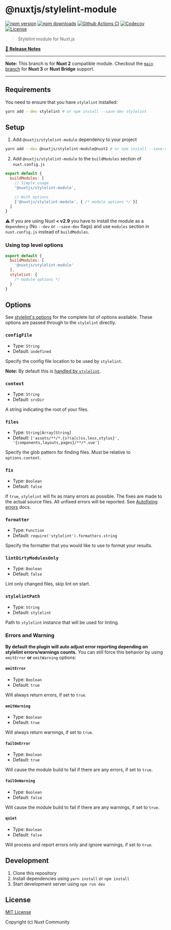 # @nuxtjs/stylelint-module

[![npm version][npm-version-src]][npm-version-href]
[![npm downloads][npm-downloads-src]][npm-downloads-href]
[![Github Actions CI][github-actions-ci-src]][github-actions-ci-href]
[![Codecov][codecov-src]][codecov-href]
[![License][license-src]][license-href]

> Stylelint module for Nuxt.js

[📖 **Release Notes**](./CHANGELOG.md)

---

**Note:** This branch is for **Nuxt 2** compatible module.
Checkout the [`main` branch](https://github.com/nuxt-community/stylelint-module) for **Nuxt 3** or **Nuxt Bridge** support.

---

## Requirements

You need to ensure that you have `stylelint` installed:

```bash
yarn add --dev stylelint # or npm install --save-dev stylelint
```

## Setup

1. Add `@nuxtjs/stylelint-module` dependency to your project

```bash
yarn add --dev @nuxtjs/stylelint-module@nuxt2 # or npm install --save-dev @nuxtjs/stylelint-module@nuxt2
```

2. Add `@nuxtjs/stylelint-module` to the `buildModules` section of `nuxt.config.js`

```js
export default {
  buildModules: [
    // Simple usage
    '@nuxtjs/stylelint-module',

    // With options
    ['@nuxtjs/stylelint-module', { /* module options */ }]
  ]
}
```

:warning: If you are using Nuxt **< v2.9** you have to install the module as a `dependency` (No `--dev` or `--save-dev` flags) and use `modules` section in `nuxt.config.js` instead of `buildModules`.

### Using top level options

```js
export default {
  buildModules: [
    '@nuxtjs/stylelint-module'
  ],
  stylelint: {
    /* module options */
  }
}
```

## Options

See [stylelint's options](http://stylelint.io/user-guide/node-api/#options) for the complete list of options available. These options are passed through to the `stylelint` directly.

### `configFile`

- Type: `String`
- Default: `undefined`

Specify the config file location to be used by `stylelint`.

**Note:** By default this is [handled by `stylelint`](http://stylelint.io/user-guide/configuration/).

### `context`

- Type: `String`
- Default: `srcDir`

A string indicating the root of your files.

### `files`

- Type: `String|Array[String]`
- Default: `['assets/**/*.{s?(a|c)ss,less,stylus}', '{components,layouts,pages}/**/*.vue']`

Specify the glob pattern for finding files. Must be relative to `options.context`.

### `fix`

- Type: `Boolean`
- Default: `false`

If `true`, `stylelint` will fix as many errors as possible. The fixes are made to the actual source files. All unfixed errors will be reported. See [Autofixing errors](https://stylelint.io/user-guide/cli#autofixing-errors) docs.

### `formatter`

- Type: `Function`
- Default: `require('stylelint').formatters.string`

Specify the formatter that you would like to use to format your results.

### `lintDirtyModulesOnly`

- Type: `Boolean`
- Default: `false`

Lint only changed files, skip lint on start.

### `stylelintPath`

- Type: `String`
- Default: `stylelint`

Path to `stylelint` instance that will be used for linting.

### Errors and Warning

**By default the plugin will auto adjust error reporting depending on stylelint errors/warnings counts.**
You can still force this behavior by using `emitError` **or** `emitWarning` options:

#### `emitError`

- Type: `Boolean`
- Default: `true`

Will always return errors, if set to `true`.

#### `emitWarning`

- Type: `Boolean`
- Default: `true`

Will always return warnings, if set to `true`.

#### `failOnError`

- Type: `Boolean`
- Default: `true`

Will cause the module build to fail if there are any errors, if set to `true`.

#### `failOnWarning`

- Type: `Boolean`
- Default: `false`

Will cause the module build to fail if there are any warnings, if set to `true`.

#### `quiet`

- Type: `Boolean`
- Default: `false`

Will process and report errors only and ignore warnings, if set to `true`.

## Development

1. Clone this repository
2. Install dependencies using `yarn install` or `npm install`
3. Start development server using `npm run dev`

## License

[MIT License](./LICENSE)

Copyright (c) Nuxt Community

<!-- Badges -->
[npm-version-src]: https://img.shields.io/npm/v/@nuxtjs/stylelint-module/nuxt2.svg
[npm-version-href]: https://npmjs.com/package/@nuxtjs/stylelint-module/v/nuxt2

[npm-downloads-src]: https://img.shields.io/npm/dt/@nuxtjs/stylelint-module.svg
[npm-downloads-href]: https://npmjs.com/package/@nuxtjs/stylelint-module/v/nuxt2

[github-actions-ci-src]: https://github.com/nuxt-community/stylelint-module/workflows/ci/badge.svg?branch=nuxt2
[github-actions-ci-href]: https://github.com/nuxt-community/stylelint-module/actions?query=workflow%3Aci+branch%3Anuxt2

[codecov-src]: https://img.shields.io/codecov/c/github/nuxt-community/stylelint-module/nuxt2
[codecov-href]: https://codecov.io/gh/nuxt-community/stylelint-module/v/nuxt2

[license-src]: https://img.shields.io/npm/l/@nuxtjs/stylelint-module.svg
[license-href]: https://npmjs.com/package/@nuxtjs/stylelint-module/v/nuxt2
